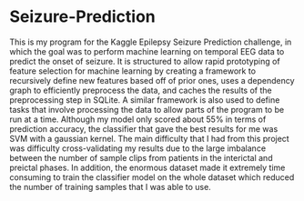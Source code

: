 # Seizure-Prediction

This is my program for the Kaggle Epilepsy Seizure Prediction challenge, in which the goal was to perform machine learning on temporal EEG data to predict the onset of seizure. It is structured to allow rapid prototyping of feature selection for machine learning by creating a framework to recursively define new features based off of prior ones, uses a dependency graph to efficiently preprocess the data, and caches the results of the preprocessing step in SQLite. A similar framework is also used to define tasks that involve processing the data to allow parts of the program to be run at a time. Although my model only scored about 55% in terms of prediction accuracy, the classifier that gave the best results for me was SVM with a gaussian kernel. The main difficulty that I had from this project was difficulty cross-validating my results due to the large imbalance between the number of sample clips from patients in the interictal and preictal phases. In addition, the enormous dataset made it extremely time consuming to train the classifier model on the whole dataset which reduced the number of training samples that I was able to use.
